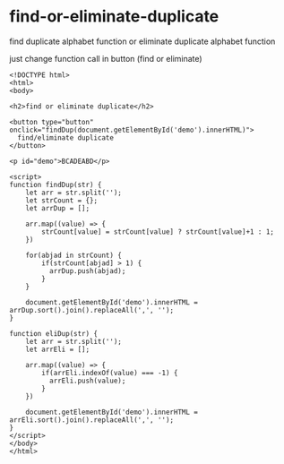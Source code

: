 # find-or-eliminate-duplicate
find duplicate alphabet function or eliminate duplicate alphabet function

just change function call in button (find or eliminate)

```
<!DOCTYPE html>
<html>
<body>

<h2>find or eliminate duplicate</h2>

<button type="button" onclick="findDup(document.getElementById('demo').innerHTML)">
  find/eliminate duplicate
</button>

<p id="demo">BCADEABD</p>

<script>
function findDup(str) {
    let arr = str.split('');
    let strCount = {};
    let arrDup = [];
    
    arr.map((value) => {
    	strCount[value] = strCount[value] ? strCount[value]+1 : 1;
    })
    
    for(abjad in strCount) {
    	if(strCount[abjad] > 1) {
          arrDup.push(abjad);
        }
    }
    
    document.getElementById('demo').innerHTML = arrDup.sort().join().replaceAll(',', '');
}

function eliDup(str) {
    let arr = str.split('');
    let arrEli = [];
    
    arr.map((value) => {
    	if(arrEli.indexOf(value) === -1) {
          arrEli.push(value);
        }
    })
    
    document.getElementById('demo').innerHTML = arrEli.sort().join().replaceAll(',', '');
}
</script>
</body>
</html> 
```
